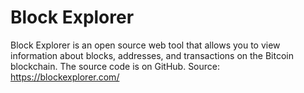 # Block Explorer

Block Explorer is an open source web tool that allows you to view information
about blocks, addresses, and transactions on the Bitcoin blockchain. The
source code is on GitHub.
Source: https://blockexplorer.com/

